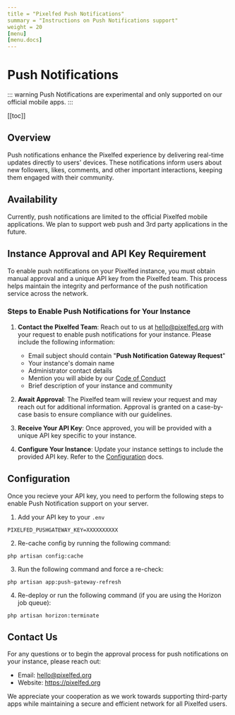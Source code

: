 ```yaml
---
title = "Pixelfed Push Notifications"
summary = "Instructions on Push Notifications support"
weight = 20
[menu]
[menu.docs]
---
```


# Push Notifications

::: warning
Push Notifications are experimental and only supported on our official mobile apps.
:::

[[toc]]

## Overview

Push notifications enhance the Pixelfed experience by delivering real-time updates directly to users' devices. These notifications inform users about new followers, likes, comments, and other important interactions, keeping them engaged with their community.

## Availability

Currently, push notifications are limited to the official Pixelfed mobile applications. We plan to support web push and 3rd party applications in the future.


## Instance Approval and API Key Requirement

To enable push notifications on your Pixelfed instance, you must obtain manual approval and a unique API key from the Pixelfed team. This process helps maintain the integrity and performance of the push notification service across the network.

### Steps to Enable Push Notifications for Your Instance

1) **Contact the Pixelfed Team**: Reach out to us at hello@pixelfed.org with your request to enable push notifications for your instance. Please include the following information:
	- Email subject should contain "**Push Notification Gateway Request**"
	- Your instance's domain name
	- Administrator contact details
	- Mention you will abide by our [Code of Conduct](https://github.com/pixelfed/pixelfed/blob/dev/CODE_OF_CONDUCT.md)
	- Brief description of your instance and community

2) **Await Approval**: The Pixelfed team will review your request and may reach out for additional information. Approval is granted on a case-by-case basis to ensure compliance with our guidelines.

3) **Receive Your API Key**: Once approved, you will be provided with a unique API key specific to your instance.

4) **Configure Your Instance**: Update your instance settings to include the provided API key. Refer to the [Configuration](#configuration) docs.

## Configuration

Once you recieve your API key, you need to perform the following steps to enable Push Notification support on your server.

1) Add your API key to your `.env`
```
PIXELFED_PUSHGATEWAY_KEY=XXXXXXXXXX
```

2) Re-cache config by running the following command:
```
php artisan config:cache
```

3) Run the following command and force a re-check:
```
php artisan app:push-gateway-refresh
```

4) Re-deploy or run the following command (if you are using the Horizon job queue):
```
php artisan horizon:terminate
```

## Contact Us

For any questions or to begin the approval process for push notifications on your instance, please reach out:

- Email: hello@pixelfed.org
- Website: https://pixelfed.org

We appreciate your cooperation as we work towards supporting third-party apps while maintaining a secure and efficient network for all Pixelfed users.